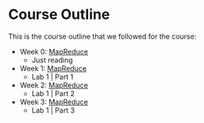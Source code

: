 # Course Outline

This is the course outline that we followed for the course:

* Week 0: [MapReduce](readings/mapreduce.pdf)
  - Just reading
* Week 1: [MapReduce](readings/mapreduce.pdf)
  - Lab 1 | Part 1
* Week 2: [MapReduce](readings/mapreduce.pdf)
  - Lab 1 | Part 2
* Week 3: [MapReduce](readings/mapreduce.pdf)
  - Lab 1 | Part 3
